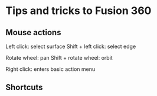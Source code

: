 # Tips and tricks to Fusion 360

## Mouse actions

Left click: select surface
Shift + left click: select edge

Rotate wheel: pan
Shift + rotate wheel: orbit

Right click: enters basic action menu

## Shortcuts

